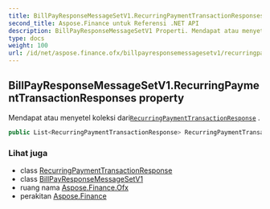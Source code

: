```yaml
---
title: BillPayResponseMessageSetV1.RecurringPaymentTransactionResponses
second_title: Aspose.Finance untuk Referensi .NET API
description: BillPayResponseMessageSetV1 Properti. Mendapat atau menyetel koleksi dariRecurringPaymentTransactionResponse .
type: docs
weight: 100
url: /id/net/aspose.finance.ofx/billpayresponsemessagesetv1/recurringpaymenttransactionresponses/
---
```

## BillPayResponseMessageSetV1.RecurringPaymentTransactionResponses property

Mendapat atau menyetel koleksi dari[`RecurringPaymentTransactionResponse`](../../../aspose.finance.ofx.billpay/recurringpaymenttransactionresponse/) .

```csharp
public List<RecurringPaymentTransactionResponse> RecurringPaymentTransactionResponses { get; set; }
```

### Lihat juga

* class [RecurringPaymentTransactionResponse](../../../aspose.finance.ofx.billpay/recurringpaymenttransactionresponse/)
* class [BillPayResponseMessageSetV1](../)
* ruang nama [Aspose.Finance.Ofx](../../billpayresponsemessagesetv1/)
* perakitan [Aspose.Finance](../../../)


